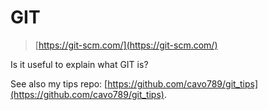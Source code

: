 # GIT

> [https://git-scm.com/](https://git-scm.com/)

Is it useful to explain what GIT is?

See also my tips repo: [https://github.com/cavo789/git_tips](https://github.com/cavo789/git_tips).
